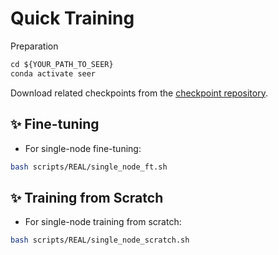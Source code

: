 # Quick Training
Preparation
```python
cd ${YOUR_PATH_TO_SEER}
conda activate seer
```
Download related checkpoints from the [checkpoint repository](https://drive.google.com/drive/folders/1rT8JKLhJGIo97jfYUm2JiFUrogOq-dgJ?usp=drive_link).
## :sparkles: Fine-tuning
* For single-node fine-tuning:
```bash
bash scripts/REAL/single_node_ft.sh
```
## :sparkles: Training from Scratch
* For single-node training from scratch:
```bash
bash scripts/REAL/single_node_scratch.sh
```
